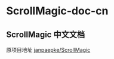 # ScrollMagic-doc-cn
ScrollMagic 中文文档
---
原项目地址 [janpaepke/ScrollMagic](https://github.com/janpaepke/ScrollMagic)